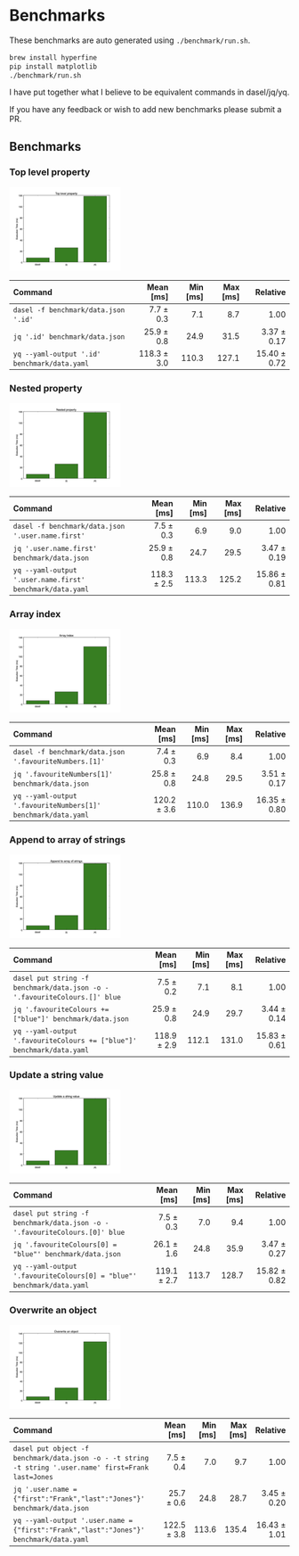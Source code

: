 # Benchmarks

These benchmarks are auto generated using `./benchmark/run.sh`.

```
brew install hyperfine
pip install matplotlib
./benchmark/run.sh
```

I have put together what I believe to be equivalent commands in dasel/jq/yq.

If you have any feedback or wish to add new benchmarks please submit a PR.
## Benchmarks

### Top level property

<img src="diagrams/top_level_property.jpg" alt="Top level property" width="200"/>

| Command | Mean [ms] | Min [ms] | Max [ms] | Relative |
|:---|---:|---:|---:|---:|
| `dasel -f benchmark/data.json '.id'` | 7.7 ± 0.3 | 7.1 | 8.7 | 1.00 |
| `jq '.id' benchmark/data.json` | 25.9 ± 0.8 | 24.9 | 31.5 | 3.37 ± 0.17 |
| `yq --yaml-output '.id' benchmark/data.yaml` | 118.3 ± 3.0 | 110.3 | 127.1 | 15.40 ± 0.72 |

### Nested property

<img src="diagrams/nested_property.jpg" alt="Nested property" width="200"/>

| Command | Mean [ms] | Min [ms] | Max [ms] | Relative |
|:---|---:|---:|---:|---:|
| `dasel -f benchmark/data.json '.user.name.first'` | 7.5 ± 0.3 | 6.9 | 9.0 | 1.00 |
| `jq '.user.name.first' benchmark/data.json` | 25.9 ± 0.8 | 24.7 | 29.5 | 3.47 ± 0.19 |
| `yq --yaml-output '.user.name.first' benchmark/data.yaml` | 118.3 ± 2.5 | 113.3 | 125.2 | 15.86 ± 0.81 |

### Array index

<img src="diagrams/array_index.jpg" alt="Array index" width="200"/>

| Command | Mean [ms] | Min [ms] | Max [ms] | Relative |
|:---|---:|---:|---:|---:|
| `dasel -f benchmark/data.json '.favouriteNumbers.[1]'` | 7.4 ± 0.3 | 6.9 | 8.4 | 1.00 |
| `jq '.favouriteNumbers[1]' benchmark/data.json` | 25.8 ± 0.8 | 24.8 | 29.5 | 3.51 ± 0.17 |
| `yq --yaml-output '.favouriteNumbers[1]' benchmark/data.yaml` | 120.2 ± 3.6 | 110.0 | 136.9 | 16.35 ± 0.80 |

### Append to array of strings

<img src="diagrams/append_array_of_strings.jpg" alt="Append to array of strings" width="200"/>

| Command | Mean [ms] | Min [ms] | Max [ms] | Relative |
|:---|---:|---:|---:|---:|
| `dasel put string -f benchmark/data.json -o - '.favouriteColours.[]' blue` | 7.5 ± 0.2 | 7.1 | 8.1 | 1.00 |
| `jq '.favouriteColours += ["blue"]' benchmark/data.json` | 25.9 ± 0.8 | 24.9 | 29.7 | 3.44 ± 0.14 |
| `yq --yaml-output '.favouriteColours += ["blue"]' benchmark/data.yaml` | 118.9 ± 2.9 | 112.1 | 131.0 | 15.83 ± 0.61 |

### Update a string value

<img src="diagrams/update_string.jpg" alt="Update a string value" width="200"/>

| Command | Mean [ms] | Min [ms] | Max [ms] | Relative |
|:---|---:|---:|---:|---:|
| `dasel put string -f benchmark/data.json -o - '.favouriteColours.[0]' blue` | 7.5 ± 0.3 | 7.0 | 9.4 | 1.00 |
| `jq '.favouriteColours[0] = "blue"' benchmark/data.json` | 26.1 ± 1.6 | 24.8 | 35.9 | 3.47 ± 0.27 |
| `yq --yaml-output '.favouriteColours[0] = "blue"' benchmark/data.yaml` | 119.1 ± 2.7 | 113.7 | 128.7 | 15.82 ± 0.82 |

### Overwrite an object

<img src="diagrams/overwrite_object.jpg" alt="Overwrite an object" width="200"/>

| Command | Mean [ms] | Min [ms] | Max [ms] | Relative |
|:---|---:|---:|---:|---:|
| `dasel put object -f benchmark/data.json -o - -t string -t string '.user.name' first=Frank last=Jones` | 7.5 ± 0.4 | 7.0 | 9.7 | 1.00 |
| `jq '.user.name = {"first":"Frank","last":"Jones"}' benchmark/data.json` | 25.7 ± 0.6 | 24.8 | 28.7 | 3.45 ± 0.20 |
| `yq --yaml-output '.user.name = {"first":"Frank","last":"Jones"}' benchmark/data.yaml` | 122.5 ± 3.8 | 113.6 | 135.4 | 16.43 ± 1.01 |
